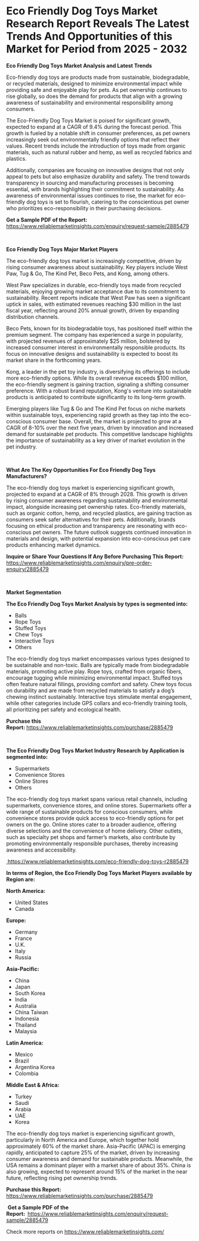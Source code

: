 <p><h1>Eco Friendly Dog Toys Market Research Report Reveals The Latest Trends And Opportunities of this Market for Period from 2025 - 2032</h1></p><p><strong>Eco Friendly Dog Toys Market Analysis and Latest Trends</strong></p>
<p><p>Eco-friendly dog toys are products made from sustainable, biodegradable, or recycled materials, designed to minimize environmental impact while providing safe and enjoyable play for pets. As pet ownership continues to rise globally, so does the demand for products that align with a growing awareness of sustainability and environmental responsibility among consumers.</p><p>The Eco-Friendly Dog Toys Market is poised for significant growth, expected to expand at a CAGR of 9.4% during the forecast period. This growth is fueled by a notable shift in consumer preferences, as pet owners increasingly seek out environmentally friendly options that reflect their values. Recent trends include the introduction of toys made from organic materials, such as natural rubber and hemp, as well as recycled fabrics and plastics. </p><p>Additionally, companies are focusing on innovative designs that not only appeal to pets but also emphasize durability and safety. The trend towards transparency in sourcing and manufacturing processes is becoming essential, with brands highlighting their commitment to sustainability. As awareness of environmental issues continues to rise, the market for eco-friendly dog toys is set to flourish, catering to the conscientious pet owner who prioritizes eco-responsibility in their purchasing decisions.</p></p>
<p><strong>Get a Sample PDF of the Report:&nbsp;</strong> <a href="https://www.reliablemarketinsights.com/enquiry/request-sample/2885479?utm_campaign=2221&utm_medium=2&utm_source=Github&utm_content=ia&utm_term=13032025&utm_id=eco-friendly-dog-toys">https://www.reliablemarketinsights.com/enquiry/request-sample/2885479</a></p>
<p>&nbsp;</p>
<p><strong>Eco Friendly Dog Toys Major Market Players</strong></p>
<p><p>The eco-friendly dog toys market is increasingly competitive, driven by rising consumer awareness about sustainability. Key players include West Paw, Tug & Go, The Kind Pet, Beco Pets, and Kong, among others.</p><p>West Paw specializes in durable, eco-friendly toys made from recycled materials, enjoying growing market acceptance due to its commitment to sustainability. Recent reports indicate that West Paw has seen a significant uptick in sales, with estimated revenues reaching $30 million in the last fiscal year, reflecting around 20% annual growth, driven by expanding distribution channels.</p><p>Beco Pets, known for its biodegradable toys, has positioned itself within the premium segment. The company has experienced a surge in popularity, with projected revenues of approximately $25 million, bolstered by increased consumer interest in environmentally responsible products. Its focus on innovative designs and sustainability is expected to boost its market share in the forthcoming years.</p><p>Kong, a leader in the pet toy industry, is diversifying its offerings to include more eco-friendly options. While its overall revenue exceeds $100 million, the eco-friendly segment is gaining traction, signaling a shifting consumer preference. With a robust brand reputation, Kong's venture into sustainable products is anticipated to contribute significantly to its long-term growth.</p><p>Emerging players like Tug & Go and The Kind Pet focus on niche markets within sustainable toys, experiencing rapid growth as they tap into the eco-conscious consumer base. Overall, the market is projected to grow at a CAGR of 8-10% over the next five years, driven by innovation and increased demand for sustainable pet products. This competitive landscape highlights the importance of sustainability as a key driver of market evolution in the pet industry.</p></p>
<p>&nbsp;</p>
<p><strong>What Are The Key Opportunities For Eco Friendly Dog Toys Manufacturers?</strong></p>
<p><p>The eco-friendly dog toys market is experiencing significant growth, projected to expand at a CAGR of 8% through 2028. This growth is driven by rising consumer awareness regarding sustainability and environmental impact, alongside increasing pet ownership rates. Eco-friendly materials, such as organic cotton, hemp, and recycled plastics, are gaining traction as consumers seek safer alternatives for their pets. Additionally, brands focusing on ethical production and transparency are resonating with eco-conscious pet owners. The future outlook suggests continued innovation in materials and design, with potential expansion into eco-conscious pet care products enhancing market dynamics.</p></p>
<p><strong>Inquire or Share Your Questions If Any Before Purchasing This Report:</strong> <a href="https://www.reliablemarketinsights.com/enquiry/pre-order-enquiry/2885479?utm_campaign=2221&utm_medium=2&utm_source=Github&utm_content=ia&utm_term=13032025&utm_id=eco-friendly-dog-toys">https://www.reliablemarketinsights.com/enquiry/pre-order-enquiry/2885479</a></p>
<p>&nbsp;</p>
<p><strong>Market Segmentation</strong></p>
<p><strong>The Eco Friendly Dog Toys Market Analysis by types is segmented into:</strong></p>
<p><ul><li>Balls</li><li>Rope Toys</li><li>Stuffed Toys</li><li>Chew Toys</li><li>Interactive Toys</li><li>Others</li></ul></p>
<p><p>The eco-friendly dog toys market encompasses various types designed to be sustainable and non-toxic. Balls are typically made from biodegradable materials, promoting active play. Rope toys, crafted from organic fibers, encourage tugging while minimizing environmental impact. Stuffed toys often feature natural fillings, providing comfort and safety. Chew toys focus on durability and are made from recycled materials to satisfy a dog’s chewing instinct sustainably. Interactive toys stimulate mental engagement, while other categories include GPS collars and eco-friendly training tools, all prioritizing pet safety and ecological health.</p></p>
<p><strong>Purchase this Report:&nbsp;</strong><a href="https://www.reliablemarketinsights.com/purchase/2885479?utm_campaign=2221&utm_medium=2&utm_source=Github&utm_content=ia&utm_term=13032025&utm_id=eco-friendly-dog-toys">https://www.reliablemarketinsights.com/purchase/2885479</a></p>
<p>&nbsp;</p>
<p><strong>The Eco Friendly Dog Toys Market Industry Research by Application is segmented into:</strong></p>
<p><ul><li>Supermarkets</li><li>Convenience Stores</li><li>Online Stores</li><li>Others</li></ul></p>
<p><p>The eco-friendly dog toys market spans various retail channels, including supermarkets, convenience stores, and online stores. Supermarkets offer a wide range of sustainable products for conscious consumers, while convenience stores provide quick access to eco-friendly options for pet owners on the go. Online stores cater to a broader audience, offering diverse selections and the convenience of home delivery. Other outlets, such as specialty pet shops and farmer’s markets, also contribute by promoting environmentally responsible purchases, thereby increasing awareness and accessibility.</p></p>
<p><a href="https://www.reliablemarketinsights.com/eco-friendly-dog-toys-r2885479?utm_campaign=2221&utm_medium=2&utm_source=Github&utm_content=ia&utm_term=13032025&utm_id=eco-friendly-dog-toys">&nbsp;https://www.reliablemarketinsights.com/eco-friendly-dog-toys-r2885479</a></p>
<p><strong>In terms of Region, the Eco Friendly Dog Toys Market Players available by Region are:</strong></p>
<p>
    <p> <strong> North America: </strong>
        <ul>
            <li>United States</li>
            <li>Canada</li>
        </ul>
        </p> 
    <p> <strong> Europe: </strong>
        <ul>
            <li>Germany</li>
            <li>France</li>
            <li>U.K.</li>
            <li>Italy</li>
            <li>Russia</li>
        </ul>
        </p> 
    <p> <strong> Asia-Pacific: </strong>
        <ul>
            <li>China</li>
            <li>Japan</li>
            <li>South Korea</li>
            <li>India</li>
            <li>Australia</li>
            <li>China Taiwan</li>
            <li>Indonesia</li>
            <li>Thailand</li>
            <li>Malaysia</li>
        </ul>
        </p> 
    <p> <strong> Latin America: </strong>
        <ul>
            <li>Mexico</li>
            <li>Brazil</li>
            <li>Argentina Korea</li>
            <li>Colombia</li>
        </ul>
        </p> 
    <p> <strong> Middle East & Africa: </strong>
        <ul>
            <li>Turkey</li>
            <li>Saudi</li>
            <li>Arabia</li>
            <li>UAE</li>
            <li>Korea</li>
        </ul>
    </p>
    </p>
<p><p>The eco-friendly dog toys market is experiencing significant growth, particularly in North America and Europe, which together hold approximately 60% of the market share. Asia-Pacific (APAC) is emerging rapidly, anticipated to capture 25% of the market, driven by increasing consumer awareness and demand for sustainable products. Meanwhile, the USA remains a dominant player with a market share of about 35%. China is also growing, expected to represent around 15% of the market in the near future, reflecting rising pet ownership trends.</p></p>
<p><strong>Purchase this Report: </strong><a href="https://www.reliablemarketinsights.com/purchase/2885479?utm_campaign=2221&utm_medium=2&utm_source=Github&utm_content=ia&utm_term=13032025&utm_id=eco-friendly-dog-toys">https://www.reliablemarketinsights.com/purchase/2885479</a></p>
<p>&nbsp;<strong>Get a Sample PDF of the Report:&nbsp;&nbsp;</strong><a href="https://www.reliablemarketinsights.com/enquiry/request-sample/2885479?utm_campaign=2221&utm_medium=2&utm_source=Github&utm_content=ia&utm_term=13032025&utm_id=eco-friendly-dog-toys">https://www.reliablemarketinsights.com/enquiry/request-sample/2885479</a></p>
<p><strong></strong></p>
<p>Check more reports on <a href="https://www.reliablemarketinsights.com/?utm_campaign=2221&utm_medium=2&utm_source=Github&utm_content=ia&utm_term=13032025&utm_id=eco-friendly-dog-toys">https://www.reliablemarketinsights.com/</a></p>